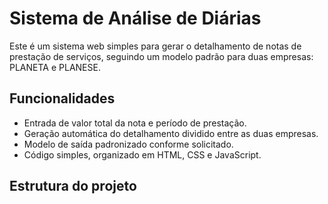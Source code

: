 # Sistema de Análise de Diárias

Este é um sistema web simples para gerar o detalhamento de notas de prestação de serviços, seguindo um modelo padrão para duas empresas: PLANETA e PLANESE.

## Funcionalidades

- Entrada de valor total da nota e período de prestação.
- Geração automática do detalhamento dividido entre as duas empresas.
- Modelo de saída padronizado conforme solicitado.
- Código simples, organizado em HTML, CSS e JavaScript.

## Estrutura do projeto

